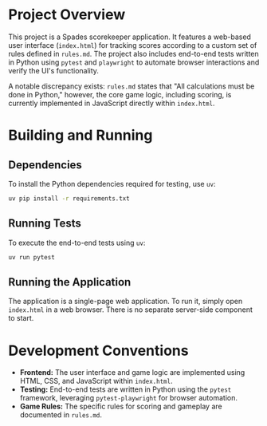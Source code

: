 # Project Overview

This project is a Spades scorekeeper application. It features a web-based user interface (`index.html`) for tracking scores according to a custom set of rules defined in `rules.md`. The project also includes end-to-end tests written in Python using `pytest` and `playwright` to automate browser interactions and verify the UI's functionality.

A notable discrepancy exists: `rules.md` states that "All calculations must be done in Python," however, the core game logic, including scoring, is currently implemented in JavaScript directly within `index.html`.

# Building and Running

## Dependencies

To install the Python dependencies required for testing, use `uv`:

```bash
uv pip install -r requirements.txt
```

## Running Tests

To execute the end-to-end tests using `uv`:

```bash
uv run pytest
```

## Running the Application

The application is a single-page web application. To run it, simply open `index.html` in a web browser. There is no separate server-side component to start.

# Development Conventions

*   **Frontend:** The user interface and game logic are implemented using HTML, CSS, and JavaScript within `index.html`.
*   **Testing:** End-to-end tests are written in Python using the `pytest` framework, leveraging `pytest-playwright` for browser automation.
*   **Game Rules:** The specific rules for scoring and gameplay are documented in `rules.md`.